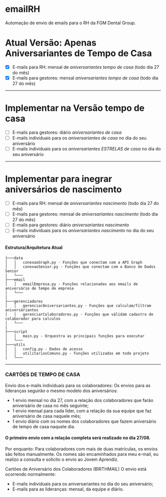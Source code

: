 # emailRH
Automação de envio de emails para o RH da FGM Dental Group.

# Atual Versão: Apenas Aniversariantes de Tempo de Casa
- [x] E-mails para RH: mensal de *aniversariantes tempo de casa* (todo dia 27 do mês)
- [x] E-mails para gestores: mensal *aniversariantes tempo de casa* (todo dia 27 do mês)
---

# Implementar na Versão tempo de casa
- [ ] E-mails para gestores: diário *aniversariantes de casa*
- [ ] E-mails individuais para os *aniversariantes de casa* no dia do seu aniversário
- [ ] E-mails individuais para os *aniversariantes ESTRELAS de casa* no dia do seu aniversário
---
# Implementar para inegrar aniversários de nascimento
- [ ] E-mails para RH: mensal de *aniversariantes nascimento* (todo dia 27 do mês)
- [ ] E-mails para gestores: mensal de *aniversariantes nascimento* (todo dia 27 do mês)
- [ ] E-mails para gestores: diário *aniversariantes nascimento*
- [ ] E-mails individuais para os *aniversariantes nascimento* no dia do seu aniversário

#### Estrutura/Arquitetura Atual
```
├───data
│   │   conexaoGraph.py - Funções que conectam com a API Graph
│   │   conexaoSenior.py - Funções que conectam com o Banco de Dados Senior
│   └───
├───email
│   │   emailEmpresa.py - Funções relacionadas aos emails de aniversário de tempo de empresa
│   └───
|
├───gerenciadores
│   │   gerenciarAniversariantes.py - Funções que calculam/filtram aniversáriantes
│   │   gerenciarColaboradores.py - Funções que válidam cadastro de colaborador para calculos
│   └───
|
├───script
│   │   main.py - Orquestra as principais funções para executar
│   └───
├───utils
│   │   config.py - Dados de acesso
│   │   utilitariosComuns.py - Funções utilizadas em todo projeto
|   └───
```
---
### CARTÕES DE TEMPO DE CASA
Envio dos e-mails individuais para os colaboradores:
Os envios para as lideranças seguirão o mesmo modelo dos aniversários:
- 1 envio mensal no dia 27, com a relação dos colaboradores que farão aniversário de casa no mês seguinte;
- 1 envio mensal para cada líder, com a relação da sua equipe que faz aniversário de casa naquele mês;
- 1 envio diário com os nomes dos colaboradores que fazem aniversário de tempo de casa naquele dia.

#### O primeiro envio com a relação completa será realizado no dia 27/08.
Por enquanto:
Para colaboradores com mais de duas matrículas, os envios são feitos manualmente.
Os nomes são encaminhados para meu e-mail, eu realizo a consulta e solicito o envio ao Jovem Aprendiz.

Cartões de Aniversário dos Colaboradores (BIRTHMAIL)
O envio está ocorrendo normalmente:
- E-mails individuais para os aniversariantes no dia do seu aniversário;
- E-mails para as lideranças: mensal, da equipe e diário.
